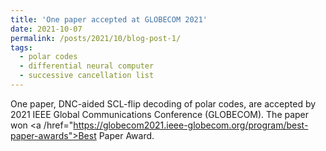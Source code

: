 ```yaml
---
title: 'One paper accepted at GLOBECOM 2021'
date: 2021-10-07
permalink: /posts/2021/10/blog-post-1/
tags:
  - polar codes
  - differential neural computer
  - successive cancellation list
---
```


One paper, DNC-aided SCL-flip decoding of polar codes, are accepted by 2021 IEEE Global Communications Conference (GLOBECOM). The paper won <a /href="https://globecom2021.ieee-globecom.org/program/best-paper-awards">Best Paper Award</a>. 
